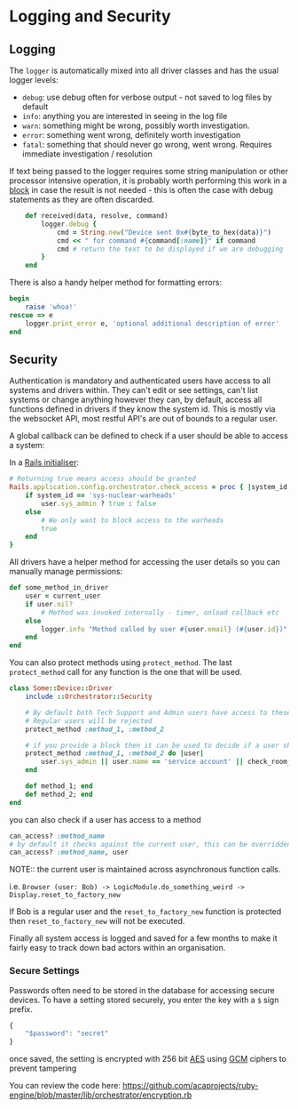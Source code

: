 # Logging and Security

## Logging

The `logger` is automatically mixed into all driver classes and has the usual logger levels:
* `debug`: use debug often for verbose output - not saved to log files by default
* `info`: anything you are interested in seeing in the log file
* `warn`: something might be wrong, possibly worth investigation.
* `error`: something went wrong, definitely worth investigation
* `fatal`: something that should never go wrong, went wrong. Requires immediate investigation / resolution

If text being passed to the logger requires some string manipulation or other processor intensive operation, it is probably worth performing this work in a [block](http://www.eriktrautman.com/posts/ruby-explained-blocks-procs-and-lambdas-aka-closures) in case the result is not needed - this is often the case with debug statements as they are often discarded.

```ruby
    def received(data, resolve, command)
        logger.debug {
            cmd = String.new("Device sent 0x#{byte_to_hex(data)}")
            cmd << " for command #{command[:name]}" if command
            cmd # return the text to be displayed if we are debugging
        }
    end
```

There is also a handy helper method for formatting errors:

```ruby
begin
    raise 'whoa!'
rescue => e
    logger.print_error e, 'optional additional description of error'
end
```

## Security

Authentication is mandatory and authenticated users have access to all systems and drivers within. They can't edit or see settings, can't list systems or change anything however they can, by default, access all functions defined in drivers if they know the system id. This is mostly via the websocket API, most restful API's are out of bounds to a regular user.

A global callback can be defined to check if a user should be able to access a system:

In a [Rails initialiser](http://guides.rubyonrails.org/configuring.html#using-initializer-files):
```ruby
# Returning true means access should be granted
Rails.application.config.orchestrator.check_access = proc { |system_id, user|
    if system_id == 'sys-nuclear-warheads'
        user.sys_admin ? true : false
    else
        # We only want to block access to the warheads
        true
    end
}
```

All drivers have a helper method for accessing the user details so you can manually manage permissions:

```ruby
def some_method_in_driver
    user = current_user
    if user.nil?
        # Method was invoked internally - timer, onload callback etc
    else
        logger.info "Method called by user #{user.email} (#{user.id})"
    end
end
```

You can also protect methods using `protect_method`. The last `protect_method` call for any function is the one that will be used.

```ruby
class Some::Device::Driver
    include ::Orchestrator::Security

    # By default both Tech Support and Admin users have access to these methods
    # Regular users will be rejected
    protect_method :method_1, :method_2

    # if you provide a block then it can be used to decide if a user should have access
    protect_method :method_1, :method_2 do |user|
        user.sys_admin || user.name == 'service account' || check_room_bookings(user)
    end

    def method_1; end
    def method_2; end
end
```

you can also check if a user has access to a method

```ruby
can_access? :method_name
# by default it checks against the current user, this can be overridden
can_access? :method_name, user
```

NOTE:: the current user is maintained across asynchronous function calls.

i.e. `Browser (user: Bob) -> LogicModule.do_something_weird -> Display.reset_to_factory_new`

If Bob is a regular user and the `reset_to_factory_new` function is protected then `reset_to_factory_new` will not be executed.

Finally all system access is logged and saved for a few months to make it fairly easy to track down bad actors within an organisation.

### Secure Settings

Passwords often need to be stored in the database for accessing secure devices. To have a setting stored securely, you enter the key with a `$` sign prefix.

```javascript
{
    "$password": "secret"
}
```

once saved, the setting is encrypted with 256 bit [AES](https://en.wikipedia.org/wiki/Advanced_Encryption_Standard) using [GCM](https://en.wikipedia.org/wiki/Galois/Counter_Mode) ciphers to prevent tampering

You can review the code here: https://github.com/acaprojects/ruby-engine/blob/master/lib/orchestrator/encryption.rb
